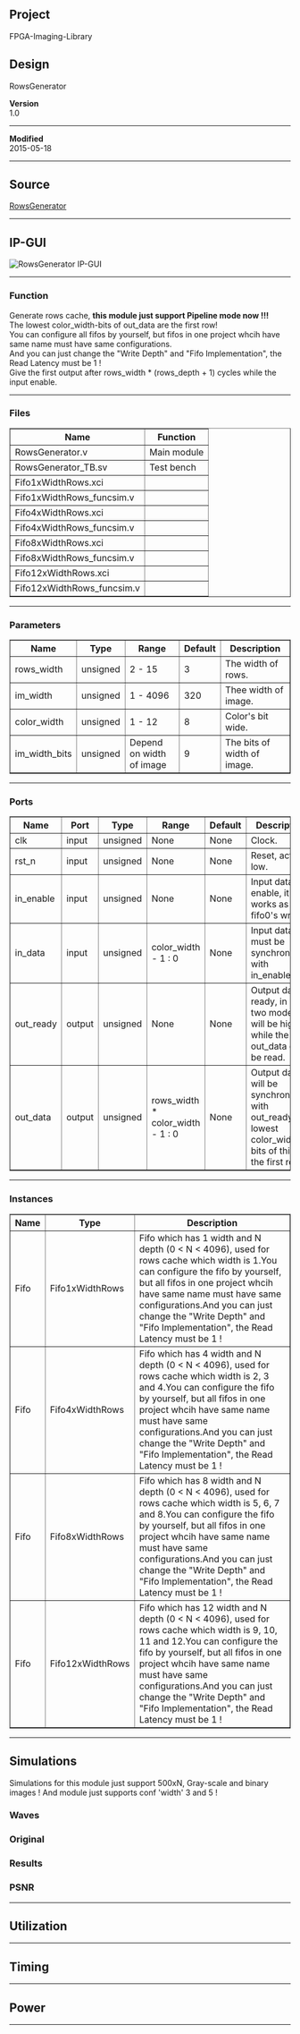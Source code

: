 ## Project
FPGA-Imaging-Library  



## Design
RowsGenerator  



**Version**  
1.0  
  

***

**Modified**  
2015-05-18  
  

***

## Source
[RowsGenerator](https://github.com/dtysky/FPGA-Imaging-Library/tree/Publish/Generate/RowsGenerator)


***

## IP-GUI
![RowsGenerator IP-GUI](http://src.dtysky.moe/image/f-i-l/3/8/3.png)


***

### Function
Generate rows cache, **this module just support Pipeline mode now !!!**  
The lowest color_width-bits of out_data are the first row!  
You can configure all fifos by yourself, but fifos in one project whcih have same name must have same configurations.  
And you can just change the "Write Depth" and "Fifo Implementation", the Read Latency must be 1 !  
Give the first output after rows_width * (rows_depth + 1) cycles while the input enable.  
  

***

### Files

<center>
<table border="1" cellspacing="0">
<tr>
<th>Name</th>
<th>Function</th>
</tr>
<tr>
<td>RowsGenerator.v</td>
<td>Main module  
</td>
</tr>
<tr>
<td>RowsGenerator_TB.sv</td>
<td>Test bench  
</td>
</tr>
<tr>
<td>Fifo1xWidthRows.xci</td>
<td></td>
</tr>
<tr>
<td>Fifo1xWidthRows_funcsim.v</td>
<td></td>
</tr>
<tr>
<td>Fifo4xWidthRows.xci</td>
<td></td>
</tr>
<tr>
<td>Fifo4xWidthRows_funcsim.v</td>
<td></td>
</tr>
<tr>
<td>Fifo8xWidthRows.xci</td>
<td></td>
</tr>
<tr>
<td>Fifo8xWidthRows_funcsim.v</td>
<td></td>
</tr>
<tr>
<td>Fifo12xWidthRows.xci</td>
<td></td>
</tr>
<tr>
<td>Fifo12xWidthRows_funcsim.v</td>
<td></td>
</tr>
</table>
</center>

***

### Parameters

<center>
<table border="1" cellspacing="0">
<tr>
<th>Name</th>
<th>Type</th>
<th>Range</th>
<th>Default</th>
<th>Description</th>
</tr>
<tr>
<td>rows_width</td>
<td>unsigned</td>
<td>2 - 15</td>
<td>3</td>
<td>The width of rows.</td>
</tr>
<tr>
<td>im_width</td>
<td>unsigned</td>
<td>1 - 4096</td>
<td>320</td>
<td>Thee width of image.</td>
</tr>
<tr>
<td>color_width</td>
<td>unsigned</td>
<td>1 - 12</td>
<td>8</td>
<td>Color's bit wide.</td>
</tr>
<tr>
<td>im_width_bits</td>
<td>unsigned</td>
<td>Depend on width of image</td>
<td>9</td>
<td>The bits of width of image.</td>
</tr>
</table>
</center>

***

### Ports

<center>
<table border="1" cellspacing="0">
<tr>
<th>Name</th>
<th>Port</th>
<th>Type</th>
<th>Range</th>
<th>Default</th>
<th>Description</th>
</tr>
<tr>
<td>clk</td>
<td>input</td>
<td>unsigned</td>
<td>None</td>
<td>None</td>
<td>Clock.</td>
</tr>
<tr>
<td>rst_n</td>
<td>input</td>
<td>unsigned</td>
<td>None</td>
<td>None</td>
<td>Reset, active low.</td>
</tr>
<tr>
<td>in_enable</td>
<td>input</td>
<td>unsigned</td>
<td>None</td>
<td>None</td>
<td>Input data enable, it works as fifo0's wr_en.</td>
</tr>
<tr>
<td>in_data</td>
<td>input</td>
<td>unsigned</td>
<td>color_width - 1 : 0</td>
<td>None</td>
<td>Input data, it must be synchronous with in_enable.</td>
</tr>
<tr>
<td>out_ready</td>
<td>output</td>
<td>unsigned</td>
<td>None</td>
<td>None</td>
<td>Output data ready, in both two mode, it will be high while the out_data can be read.</td>
</tr>
<tr>
<td>out_data</td>
<td>output</td>
<td>unsigned</td>
<td>rows_width * color_width - 1 : 0</td>
<td>None</td>
<td>Output data, it will be synchronous with out_ready.The lowest color_width-bits of this are the first row!</td>
</tr>
</table>
</center>

***

### Instances

<center>
<table border="1" cellspacing="0">
<tr>
<th>Name</th>
<th>Type</th>
<th>Description</th>
</tr>
<tr>
<td>Fifo</td>
<td>Fifo1xWidthRows</td>
<td>Fifo which has 1 width and N depth (0 < N < 4096), used for rows cache which width is 1.You can configure the fifo by yourself, but all fifos in one project whcih have same name must have same configurations.And you can just change the "Write Depth" and "Fifo Implementation", the Read Latency must be 1 !</td>
</tr>
<tr>
<td>Fifo</td>
<td>Fifo4xWidthRows</td>
<td>Fifo which has 4 width and N depth (0 < N < 4096), used for rows cache which width is 2, 3 and 4.You can configure the fifo by yourself, but all fifos in one project whcih have same name must have same configurations.And you can just change the "Write Depth" and "Fifo Implementation", the Read Latency must be 1 !</td>
</tr>
<tr>
<td>Fifo</td>
<td>Fifo8xWidthRows</td>
<td>Fifo which has 8 width and N depth (0 < N < 4096), used for rows cache which width is 5, 6, 7 and 8.You can configure the fifo by yourself, but all fifos in one project whcih have same name must have same configurations.And you can just change the "Write Depth" and "Fifo Implementation", the Read Latency must be 1 !</td>
</tr>
<tr>
<td>Fifo</td>
<td>Fifo12xWidthRows</td>
<td>Fifo which has 12 width and N depth (0 < N < 4096), used for rows cache which width is 9, 10, 11 and 12.You can configure the fifo by yourself, but all fifos in one project whcih have same name must have same configurations.And you can just change the "Write Depth" and "Fifo Implementation", the Read Latency must be 1 !</td>
</tr>
</table>
</center>

***

## Simulations
Simulations for this module just support 500xN, Gray-scale and binary images ! And module just supports conf 'width' 3 and 5 !

### Waves


### Original


### Results


### PSNR





***

## Utilization



***

## Timing



***

## Power



***

